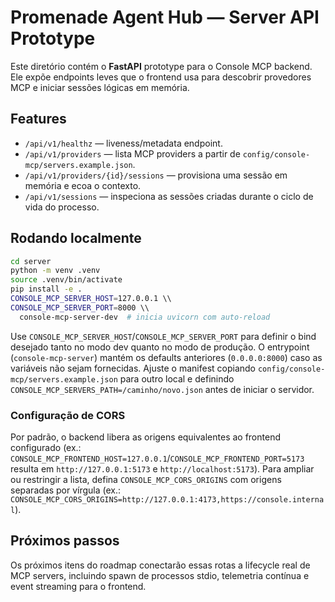 # Promenade Agent Hub — Server API Prototype

Este diretório contém o **FastAPI** prototype para o Console MCP backend. Ele expõe endpoints leves que o frontend usa para
descobrir provedores MCP e iniciar sessões lógicas em memória.

## Features

- `/api/v1/healthz` — liveness/metadata endpoint.
- `/api/v1/providers` — lista MCP providers a partir de `config/console-mcp/servers.example.json`.
- `/api/v1/providers/{id}/sessions` — provisiona uma sessão em memória e ecoa o contexto.
- `/api/v1/sessions` — inspeciona as sessões criadas durante o ciclo de vida do processo.

## Rodando localmente

```bash
cd server
python -m venv .venv
source .venv/bin/activate
pip install -e .
CONSOLE_MCP_SERVER_HOST=127.0.0.1 \\
CONSOLE_MCP_SERVER_PORT=8000 \\
  console-mcp-server-dev  # inicia uvicorn com auto-reload
```

Use `CONSOLE_MCP_SERVER_HOST`/`CONSOLE_MCP_SERVER_PORT` para definir o bind desejado tanto no modo dev quanto no modo
de produção. O entrypoint (`console-mcp-server`) mantém os defaults anteriores (`0.0.0.0:8000`) caso as variáveis não
sejam fornecidas. Ajuste o manifest copiando `config/console-mcp/servers.example.json` para outro local e definindo
`CONSOLE_MCP_SERVERS_PATH=/caminho/novo.json` antes de iniciar o servidor.

### Configuração de CORS

Por padrão, o backend libera as origens equivalentes ao frontend configurado (ex.:
`CONSOLE_MCP_FRONTEND_HOST=127.0.0.1`/`CONSOLE_MCP_FRONTEND_PORT=5173` resulta em `http://127.0.0.1:5173` e
`http://localhost:5173`). Para ampliar ou restringir a lista, defina `CONSOLE_MCP_CORS_ORIGINS` com origens separadas por
vírgula (ex.: `CONSOLE_MCP_CORS_ORIGINS=http://127.0.0.1:4173,https://console.internal`).

## Próximos passos

Os próximos itens do roadmap conectarão essas rotas a lifecycle real de MCP servers, incluindo spawn de processos stdio,
telemetria contínua e event streaming para o frontend.
